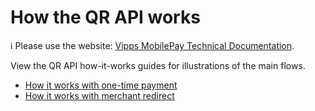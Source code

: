 <!-- START_METADATA
---
title: How the QR API works
sidebar_label: How it works
sidebar_position: 1
description: View the QR API how-it-works guides for illustrations of the main flows.
pagination_next: null
pagination_prev: null
hide_table_of_contents: true
---
END_METADATA -->

# How the QR API works

<!-- START_COMMENT -->
ℹ️ Please use the website:
[Vipps MobilePay Technical Documentation](https://developer.vippsmobilepay.com/docs/APIs/qr-api).
<!-- END_COMMENT -->

View the QR API how-it-works guides for illustrations of the main flows.

* [How it works with one-time payment](qr-one-time-payment-api-howitworks.md)
* [How it works with merchant redirect](qr-merchant-redirect-api-howitworks.md)
